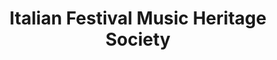 ---
layout: repo
title: "Italian Festival Music Heritage Society"
id: 13659
permalink: repos/13659/
---